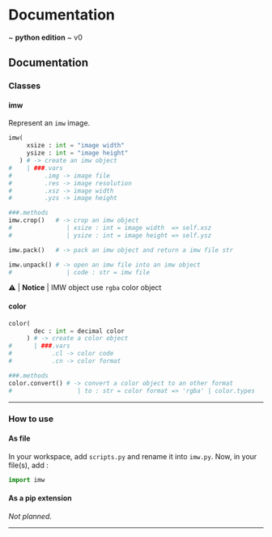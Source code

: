 # Documentation
~ **python edition** ~ v0

## Documentation

### Classes

#### imw

Represent an `imw` image.
```python
imw(
     xsize : int = "image width"
     ysize : int = "image height"
   ) # -> create an imw object
#    | ###.vars
#         .img -> image file
#         .res -> image resolution
#         .xsz -> image width
#         .yzs -> image height

###.methods
imw.crop()   # -> crop an imw object
#               | xsize : int = image width  => self.xsz
#               | ysize : int = image height => self.ysz

imw.pack()   # -> pack an imw object and return a imw file str

imw.unpack() # -> open an imw file into an imw object
#               | code : str = imw file

```

⚠️ | **Notice** | IMW object use `rgba` color object

#### color

```python
color(
       dec : int = decimal color
     ) # -> create a color object
#      | ###.vars
#           .cl -> color code
#           .cn -> color format

###.methods
color.convert() # -> convert a color object to an other format
#                  | to : str = color format => 'rgba' | color.types
```

----
### How to use

#### As file

In your workspace, add `scripts.py` and rename it into `imw.py`.
Now, in your file(s), add :
```python
import imw
```

#### As a pip extension

*Not planned*.

----
